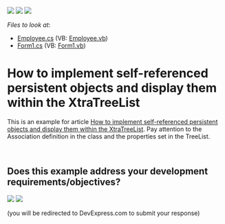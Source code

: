 <!-- default badges list -->
[![](https://img.shields.io/badge/Open_in_DevExpress_Support_Center-FF7200?style=flat-square&logo=DevExpress&logoColor=white)](https://supportcenter.devexpress.com/ticket/details/E744)
[![](https://img.shields.io/badge/📖_How_to_use_DevExpress_Examples-e9f6fc?style=flat-square)](https://docs.devexpress.com/GeneralInformation/403183)
[![](https://img.shields.io/badge/💬_Leave_Feedback-feecdd?style=flat-square)](#does-this-example-address-your-development-requirementsobjectives)
<!-- default badges end -->
<!-- default file list -->
*Files to look at*:

* [Employee.cs](./CS/CS/Employee.cs) (VB: [Employee.vb](./VB/CS/Employee.vb))
* [Form1.cs](./CS/CS/Form1.cs) (VB: [Form1.vb](./VB/CS/Form1.vb))
<!-- default file list end -->
# How to implement self-referenced persistent objects and display them within the XtraTreeList


<p>This is an example for article <a href="https://www.devexpress.com/Support/Center/p/K18072">How to implement self-referenced persistent objects and display them within the XtraTreeList</a>. Pay attention to the Association definition in the class and the properties set in the TreeList.</p>

<br/>


<!-- feedback -->
## Does this example address your development requirements/objectives?

[<img src="https://www.devexpress.com/support/examples/i/yes-button.svg"/>](https://www.devexpress.com/support/examples/survey.xml?utm_source=github&utm_campaign=xpo-how-to-implement-self-referenced-persistent-objects-and-display-them-within-the-xtra-tree-list&~~~was_helpful=yes) [<img src="https://www.devexpress.com/support/examples/i/no-button.svg"/>](https://www.devexpress.com/support/examples/survey.xml?utm_source=github&utm_campaign=xpo-how-to-implement-self-referenced-persistent-objects-and-display-them-within-the-xtra-tree-list&~~~was_helpful=no)

(you will be redirected to DevExpress.com to submit your response)
<!-- feedback end -->
